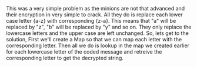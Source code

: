   This was a very simple problem as the minions are not that advanced and their encryption in very simple to crack. All they do is replace each lower case letter {a-z} with corresponding {z-a}. This means that "a" will be replaced by "z", "b" will be replaced by "y" and so on. They only replace the lowercase letters and the upper case are left unchanged.
  So, lets get to the solution, First we'll create a Map so that we can map each letter with the corresponding letter. Then all we do is lookup in the map we created earlier for each lowercase letter of the coded message and retreive the corresponding letter to get the decrypted string.
